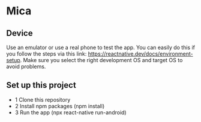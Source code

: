 # Mica

## Device
Use an emulator or use a real phone to test the app.
You can easily do this if you follow the steps via this link: https://reactnative.dev/docs/environment-setup. Make sure you select the right development OS and target OS to avoid problems.

## Set up this project
- 1 Clone this repository
- 2 Install npm packages (npm install)
- 3 Run the app (npx react-native run-android)
